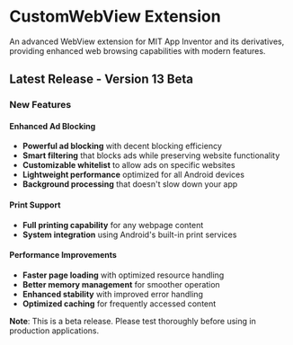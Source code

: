 # CustomWebView Extension

An advanced WebView extension for MIT App Inventor and its derivatives, providing enhanced web browsing capabilities with modern features.

## Latest Release - Version 13 Beta

### New Features

#### Enhanced Ad Blocking
- **Powerful ad blocking** with decent blocking efficiency
- **Smart filtering** that blocks ads while preserving website functionality
- **Customizable whitelist** to allow ads on specific websites
- **Lightweight performance** optimized for all Android devices
- **Background processing** that doesn't slow down your app

#### Print Support
- **Full printing capability** for any webpage content
- **System integration** using Android's built-in print services

#### Performance Improvements
- **Faster page loading** with optimized resource handling
- **Better memory management** for smoother operation
- **Enhanced stability** with improved error handling
- **Optimized caching** for frequently accessed content


**Note**: This is a beta release. Please test thoroughly before using in production applications.
